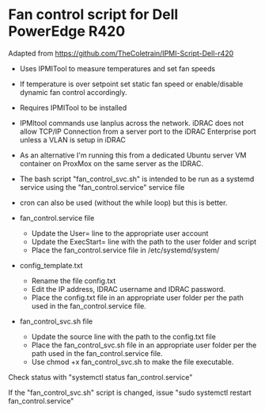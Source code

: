 # Fan control script for Dell PowerEdge R420

Adapted from https://github.com/TheColetrain/IPMI-Script-Dell-r420
- Uses IPMITool to measure temperatures and set fan speeds
- If temperature is over setpoint set static fan speed or enable/disable dynamic fan control accordingly.
- Requires IPMITool to be installed
- IPMItool commands use lanplus across the network. iDRAC does not allow TCP/IP Connection from a server port to the iDRAC Enterprise port unless a VLAN is setup in iDRAC
- As an alternative I'm running this from a dedicated Ubuntu server VM container on ProxMox on the same server as the IDRAC.
  
- The bash script "fan_control_svc.sh" is intended to be run as a systemd service using the "fan_control.service" service file
- cron can also be used (without the while loop) but this is better.
  
- fan_control.service file
    - Update the User= line to the appropriate user account
    - Update the ExecStart= line with the path to the user folder and script
    - Place the fan_control.service file in /etc/systemd/system/
      
 - config_template.txt
    - Rename the file config.txt
    - Edit the IP address, IDRAC username and IDRAC password.
    - Place the config.txt file in an appropriate user folder per the path used in the fan_control.service file.
    
- fan_control_svc.sh file
    - Update the source line with the path to the config.txt file
    - Place the fan_control_svc.sh file in an appropriate user folder per the path used in the fan_control.service file.
    - Use chmod +x fan_control_svc.sh to make the file executable.
  
Check status with "systemctl status fan_control.service"  
  
If the "fan_control_svc.sh" script is changed, issue "sudo systemctl restart fan_control.service"